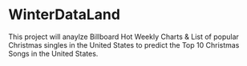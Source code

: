 # WinterDataLand

This project will anaylze Billboard Hot Weekly Charts & List of popular Christmas singles in the United States to predict the Top 10 Christmas Songs in the United States. 

